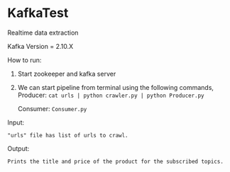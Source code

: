 # KafkaTest
Realtime data extraction

Kafka Version = 2.10.X


How to run:
1. Start zookeeper and kafka server
2. We can start pipeline from terminal using the following commands,
   Producer:
   `cat urls | python crawler.py | python Producer.py`
  
   Consumer:
    `Consumer.py`
    
Input:

    "urls" file has list of urls to crawl.
    
Output: 

    Prints the title and price of the product for the subscribed topics. 

